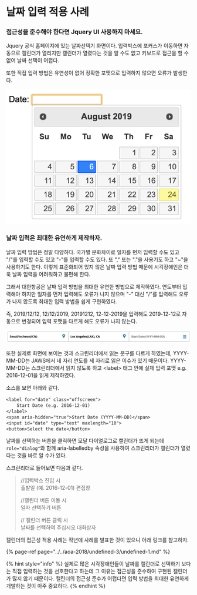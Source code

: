 # 날짜 입력 적용 사례

### 접근성을 준수해야 한다면 Jquery UI 사용하지 마세요.

Jquery 공식 홈페이지에 있는 날짜선택기 화면이다. 입력박스에 포커스가 이동하면 자동으로 캘린더가 열리지만 캘린더가 열렸다는 것을 알 수도 없고 키보드로 접근을 할 수 없어 날짜 선택이 어렵다.

또한 직접 입력 방법은 유연성이 없어 정확한 포맷으로 입력하지 않으면 오류가 발생한다.

![](../../.gitbook/assets/2019-08-24-8.58.19.png)

### 날짜 입력은 최대한 유연하게 제작하자.

날짜 입력 방법은 정말 다양하다. 국가별 문화차이로 일자를 먼저 입력할 수도 있고 "/"를 입력할 수도 있고 "-"를 입력할 수도 있다. 또 "," 또는 "."을 사용기도 하고 "~"을 사용하기도 한다. 이렇게 표준화되어 있지 않은 날짜  입력 방법 때문에 시각장애인은 더욱 날짜 입력을 어려워하고 불편해 한다.

그래서 대한항공은 날짜 입력 방법을 최대한 유연한 방법으로 제작하였다. 연도부터 입력해야 하지만 일자를 먼저 입력해도 오류가 나지 않으며 "-" 대신 "/"를 입력해도 오류가 나지 않도록 최대한 입력 방법을 쉽게 구현하였다.

즉, 2019/12/12, 12/12/2019, 20191212, 12-12-2019을 입력해도 2019-12-12로 자동으로 변경되어 입력 포맷을 다르게 해도 오류가 나지 않는다. 

![](../../.gitbook/assets/2019-08-24-8.56.02.png)

또한 실제로 화면에 보이는 것과 스크린리더에서 읽는 문구를 다르게 하였는데, YYYY-MM-DD는 JAWS에서 네 자리 연도를 세 자리로 읽은 이슈가 있기 때문이다. YYYY-MM-DD는 스크린리더에서 읽지 않도록 하고 &lt;label&gt; 태그 안에 실제 입력 포맷 e.g. 2016-12-01을 읽게 제작하였다.

소스를 보면 아래와 같다.

```markup
<label for="date" class="offscreen">
    Start Date (e.g. 2016-12-01)
</label>  
<span aria-hidden="true">Start Date (YYYY-MM-DD)</span>    
<input id="date" type="text" maxlength="10">
<button>Select the date</button>
```

날짜를 선택하는 버튼을 클릭하면 모달 다이얼로그로 캘린더가 뜨게 되는데 `role="dialog"`와 함께 aria-labelledby 속성을 사용하여 스크린리더가 캘린더가 열렸다는 것을 바로 알 수가 있다.

스크린리더로 들어보면 다음과 같다.

> //입력박스 진입 시  
> 출발일 \(예. 2016-12-01\) 편집창  
>   
> //캘린더 버튼 이동 시   
> 일자 선택하기 버튼   
>   
> // 캘린더 버튼 클릭 시  
> 날짜를 선택하여 주십시오 대화상자

캘린더의 접근성 적용 사례는 작년에 사례를 발표한 것이 있으니 아래 링크를 참고하자.

{% page-ref page="../../aoa-2018/undefined-3/undefined-1.md" %}

{% hint style="info" %}
실제로 많은 시각장애인들이 날짜를 캘린더로 선택하기 보다는 직접 입력하는 것을 선호한다고 하는데 그 이유는 접근성을 준수하여 구현된 캘린더가 많지 않기 때문이다. 캘린더의 접근성 준수가 어렵다면 입력 방법을 최대한 유연하게 개발하는 것이 아주 중요하다.
{% endhint %}



